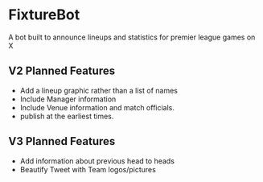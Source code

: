 # FixtureBot
A bot built to announce lineups and statistics for premier league games on X

## V2 Planned Features

- Add a lineup graphic rather than a list of names
- Include Manager information
- Include Venue information and match officials.
- publish at the earliest times.

## V3 Planned Features
- Add information about previous head to heads
- Beautify Tweet with Team logos/pictures